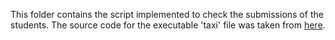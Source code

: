 This folder contains the script implemented to check the submissions of the students.
The source code for the executable 'taxi' file was taken from [here](https://github.com/BigZaphod/Taxi).
